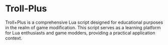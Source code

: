 # Troll-Plus
Troll+Plus is a comprehensive Lua script designed for educational purposes in the realm of game modification. This script serves as a learning platform for Lua enthusiasts and game modders, providing a practical application context.
